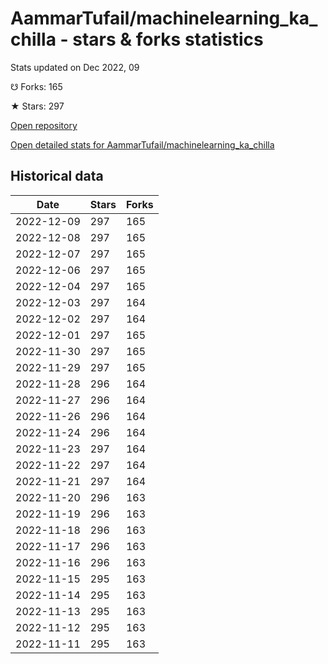 # AammarTufail/machinelearning_ka_chilla - stars & forks statistics

Stats updated on Dec 2022, 09

☋ Forks: 165

★ Stars: 297

[Open repository](https://github.com/AammarTufail/machinelearning_ka_chilla)

[Open detailed stats for AammarTufail/machinelearning_ka_chilla](https://reviewgithub.com/rep/AammarTufail/machinelearning_ka_chilla)

## Historical data
| Date | Stars | Forks |
|------|-------|-------|
| 2022-12-09 | 297 | 165 | 
| 2022-12-08 | 297 | 165 | 
| 2022-12-07 | 297 | 165 | 
| 2022-12-06 | 297 | 165 | 
| 2022-12-04 | 297 | 165 | 
| 2022-12-03 | 297 | 164 | 
| 2022-12-02 | 297 | 164 | 
| 2022-12-01 | 297 | 165 | 
| 2022-11-30 | 297 | 165 | 
| 2022-11-29 | 297 | 165 | 
| 2022-11-28 | 296 | 164 | 
| 2022-11-27 | 296 | 164 | 
| 2022-11-26 | 296 | 164 | 
| 2022-11-24 | 296 | 164 | 
| 2022-11-23 | 297 | 164 | 
| 2022-11-22 | 297 | 164 | 
| 2022-11-21 | 297 | 164 | 
| 2022-11-20 | 296 | 163 | 
| 2022-11-19 | 296 | 163 | 
| 2022-11-18 | 296 | 163 | 
| 2022-11-17 | 296 | 163 | 
| 2022-11-16 | 296 | 163 | 
| 2022-11-15 | 295 | 163 | 
| 2022-11-14 | 295 | 163 | 
| 2022-11-13 | 295 | 163 | 
| 2022-11-12 | 295 | 163 | 
| 2022-11-11 | 295 | 163 | 

